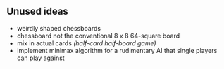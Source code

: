 ## Unused ideas

* weirdly shaped chessboards
* chessboard not the conventional 8 x 8 64-square board
* mix in actual cards *(half-card half-board game)*
* implement minimax algorithm for a rudimentary AI that single players can play against
